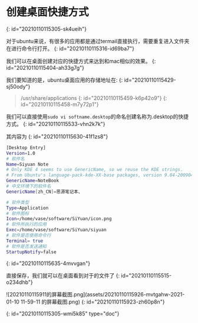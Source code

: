 # 创建桌面快捷方式
{: id="20210110115305-sk4ueih"}

对于ubuntu来说，有很多的应用都是通过termail直接执行，需要重复进入文件夹在进行命令行打开。
{: id="20210110115316-id69ba7"}

我们可以在桌面创建对应的快捷方式来达到和mac相似的效果。
{: id="20210110115404-ah33g7g"}

我们要知道的是，ubuntu桌面应用的存储地址在:
{: id="20210110115429-sj50ody"}

> /usr/share/applications
> {: id="20210110115459-k6p42o9"}
{: id="20210110115458-m7y72p1"}

我们可以直接使用`sudo vi softname.desktop`的命名创建名称为.desktop的快捷方式。
{: id="20210110115533-vhn2k7k"}

其内容为
{: id="20210110115630-41f1zs8"}

```bash
[Desktop Entry]
Version=1.0
# 软件名
Name=Siyuan Note
# Only KDE 4 seems to use GenericName, so we reuse the KDE strings.
# From Ubuntu's language-pack-kde-XX-base packages, version 9.04-20090413.
GenericName=NoteBook
# 中文环境下的软件名
GenericName[zh_CN]=思源笔记本、

# 软件类型
Type=Application
# 软件图标
Icon=/home/vase/software/SiYuan/icon.png
# 软件所执行的应用
Exec=/home/vase/software/SiYuan/siyuan
# 软件是否使用命令行
Terminal= true
# 软件是否发送通知
StartupNotify=false
```
{: id="20210110115635-4mvvgan"}

直接保存，我们就可以在桌面看到对于的文件了
{: id="20210110115515-o234dhb"}

![20210110115911的屏幕截图.png](assets/20210110115926-mvtgahw-2021-01-10 11-59-11 的屏幕截图.png)
{: id="20210110115923-zh60p8n"}


{: id="20210110115305-wmi5k85" type="doc"}
